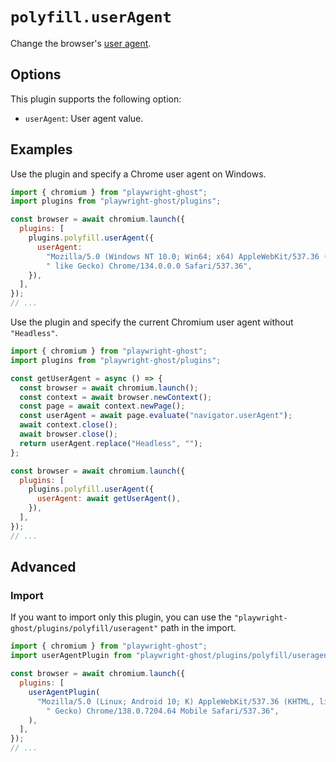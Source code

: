 # `polyfill.userAgent`

Change the browser's
[user agent](https://developer.mozilla.org/docs/Glossary/User_agent).

## Options

This plugin supports the following option:

- `userAgent`: User agent value.

## Examples

Use the plugin and specify a Chrome user agent on Windows.

```javascript
import { chromium } from "playwright-ghost";
import plugins from "playwright-ghost/plugins";

const browser = await chromium.launch({
  plugins: [
    plugins.polyfill.userAgent({
      userAgent:
        "Mozilla/5.0 (Windows NT 10.0; Win64; x64) AppleWebKit/537.36 (KHTML," +
        " like Gecko) Chrome/134.0.0.0 Safari/537.36",
    }),
  ],
});
// ...
```

Use the plugin and specify the current Chromium user agent without `"Headless"`.

```javascript
import { chromium } from "playwright-ghost";
import plugins from "playwright-ghost/plugins";

const getUserAgent = async () => {
  const browser = await chromium.launch();
  const context = await browser.newContext();
  const page = await context.newPage();
  const userAgent = await page.evaluate("navigator.userAgent");
  await context.close();
  await browser.close();
  return userAgent.replace("Headless", "");
};

const browser = await chromium.launch({
  plugins: [
    plugins.polyfill.userAgent({
      userAgent: await getUserAgent(),
    }),
  ],
});
// ...
```

## Advanced

### Import

If you want to import only this plugin, you can use the
`"playwright-ghost/plugins/polyfill/useragent"` path in the import.

```javascript
import { chromium } from "playwright-ghost";
import userAgentPlugin from "playwright-ghost/plugins/polyfill/useragent";

const browser = await chromium.launch({
  plugins: [
    userAgentPlugin(
      "Mozilla/5.0 (Linux; Android 10; K) AppleWebKit/537.36 (KHTML, like" +
        " Gecko) Chrome/138.0.7204.64 Mobile Safari/537.36",
    ),
  ],
});
// ...
```
